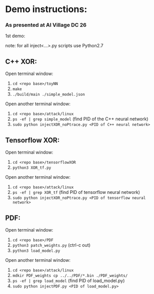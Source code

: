 # Demo instructions:

### As presented at AI Village DC 26 

1st demo:

note: for all inject<...>.py scripts use Python2.7

## C++ XOR:

Open terminal window:
1. `cd <repo base>/toyNN`
2. `make`
3. `./build/main ./simple_model.json`

Open another terminal window:
1. `cd <repo base>/attack/linux`
2. `ps -ef | grep simple_model` (find PID of the C++ neural network)
3. `sudo python injectXOR_noPtrace.py <PID of C++ neural network>`


## Tensorflow XOR:

Open terminal window:
1. `cd <repo base>/tensorflowXOR`
2. `python3 XOR_tf.py`

Open another terminal window:
1. `cd <repo base>/attack/linux`
2. `ps -ef | grep XOR_tf` (find PID of tensorflow neural network)
3. `sudo python injectXOR_noPtrace.py <PID of tensorflow neural network>`

## PDF:

Open terminal window:

1. `cd <repo base>/PDF`
2. `python3 patch_weights.py` (ctrl-c out)
3. `python3 load_model.py`

Open another terminal window:

1. `cd <repo base>/attack/linux`
2. `mdkir PDF_weights cp ../../PDF/*.bin ./PDF_weights/`
3. `ps -ef | grep load_model` (find PID of load_model.py)
3. `sudo python injectPDF.py <PID of load_model.py>`

